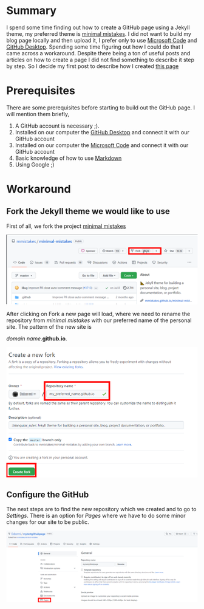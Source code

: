 # Summary

I spend some time finding out how to create a GitHub page using a Jekyll theme, my preferred theme is [minimal mistakes](https://mmistakes.github.io/minimal-mistakes/). I did not want to build my blog page locally and then upload it, I prefer only to use [Microsoft Code](https://code.visualstudio.com/) and [GitHub Desktop](https://desktop.github.com/). Spending some time figuring out how I could do that I came across a workaround. Despite there being a ton of useful posts and articles on how to create a page I did not find something to describe it step by step. So I decide my first post to describe how I created [this page](https://0xdroot.github.io)

# Prerequisites

There are some prerequisites before starting to build out the GitHub page. I will mention them briefly,
1. A GitHub account is necessary ;).
2. Installed on our computer the [GitHub Desktop](https://desktop.github.com/) and connect it with our GitHub account
3. Installed on our computer the [Microsoft Code](https://code.visualstudio.com/) and connect it with our GitHub account
4. Basic knowledge of how to use [Markdown](https://www.markdownguide.org/)
5. Using Google ;)

# Workaround

## Fork the Jekyll theme we would like to use

First of all, we fork the project [minimal mistakes](https://github.com/mmistakes/minimal-mistakes) 

![Click Fork](../assets/images/fork_1.png)

After clicking on Fork a new page will load, where we need to rename the repository from *minimal mistakes* with our preferred name of the personal site. The pattern of the new site is 

*domain name*.**github.io**. 

![Name the repository](../assets/images/fork_2.png)

## Configure the GitHub

The next steps are to find the new repository which we created and to go to _Settings_. There is an option for _Pages_ where we have to do some minor changes for our site to be public.

![Find Pages on Settings Menu](../assets/images/set_1.png)







